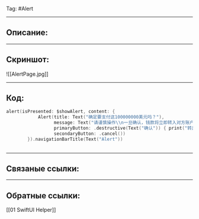 Tag: #Alert 

---
## Описание:


---
## Скриншот:
![[AlertPage.jpg]]

---
## Код:

``` swift
alert(isPresented: $showAlert, content: {
            Alert(title: Text("确定要支付这100000000美元吗？"),
                  message: Text("请谨慎操作\\n一旦确认，钱款将立即转入对方账户"),
                  primaryButton: .destructive(Text("确认")) { print("转出中...") },
                  secondaryButton: .cancel())
        }).navigationBarTitle(Text("Alert"))
		
```

---


## Связаные ссылки:


---
## Обратные ссылки:
[[01 SwiftUI Helper]]